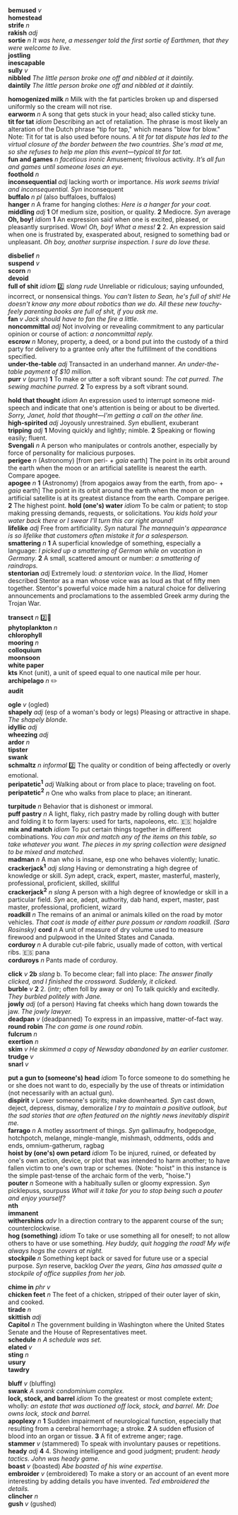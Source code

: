 

__bemused__ _v_  
__homestead__  
__strife__ _n_  
__rakish__ _adj_  
__sortie__ _n_ _It was here, a messenger told the first sortie of Earthmen, that they were welcome to live._  
__jostling__  
__inescapable__  
__sully__ _v_  
__nibbled__ _The little person broke one off and nibbled at it daintily._  
__daintily__ _The little person broke one off and nibbled at it daintily._  

__homogenized milk__ _n_ Milk with the fat particles broken up and dispersed uniformly so the cream will not rise.  
__earworm__ _n_ A song that gets stuck in your head; also called sticky tune.  
__tit for tat__ _idiom_ Describing an act of retaliation. The phrase is most likely an alteration of the Dutch phrase "tip for tap," which means "blow for blow." Note: Tit for tat is also used before nouns. _A tit for tat dispute has led to the virtual closure of the border between the two countries._ _She's mad at me, so she refuses to help me plan this event—typical tit for tat._  
__fun and games__ _n_ _facetious ironic_ Amusement; frivolous activity. _It’s all fun and games until someone loses an eye._  
__foothold__ _n_  
__inconsequential__ _adj_  lacking worth or importance. _His work seems trivial and inconsequential._ _Syn_ inconsequent  
__buffalo__ _n pl_ (also buffaloes, buffalos)  
__hanger__ _n_ A frame for hanging clothes: _Here is a hanger for your coat._  
__middling__ _adj_ __1__ Of medium size, position, or quality. __2__ Mediocre. _Syn_ average  
__Oh, boy!__ _idiom_ __1__ An expression said when one is excited, pleased, or pleasantly surprised. Wow! _Oh, boy! What a mess!_ __2__ 2. An expression said when one is frustrated by, exasperated about, resigned to something bad or unpleasant. _Oh boy, another surprise inspection. I sure do love these._  

__disbelief__ _n_  
__suspend__ _v_  
__scorn__ _n_  
__devoid__  
__full of shit__ _idiom_ :two: _slang_ _rude_ Unreliable or ridiculous; saying unfounded, incorrect, or nonsensical things. _You can't listen to Sean, he's full of shit! He doesn't know any more about robotics than we do. All these new touchy-feely parenting books are full of shit, if you ask me._  
__fan__ _v_ _Jack should have to fan the fire a little._  
__noncommittal__ _adj_ Not involving or revealing commitment to any particular opinion or course of action: _a noncommittal reply._  
__escrow__ _n_  Money, property, a deed, or a bond put into the custody of a third party for delivery to a grantee only after the fulfillment of the conditions specified.  
__under-the-table__ _adj_ Transacted in an underhand manner. _An under-the-table payment of $10 million._  
__purr__ _v_ (purrs) __1__ To make or utter a soft vibrant sound: _The cat purred. The sewing machine purred._ __2__ To express by a soft vibrant sound.

__hold that thought__ _idiom_ An expression used to interrupt someone mid-speech and indicate that one's attention is being or about to be diverted. _Sorry, Janet, hold that thought—I'm getting a call on the other line._  
__high-spirited__ _adj_ Joyously unrestrained. _Syn_ ebullient, exuberant  
__tripping__ _adj_ __1__ Moving quickly and lightly; nimble. __2__ Speaking or flowing easily; fluent.  
__Svengali__ _n_ A person who manipulates or controls another, especially by force of personality for malicious purposes.  
__perigee__ _n_ (Astronomy) [from peri- + _gaia_ earth] The point in its orbit around the earth when the moon or an artificial satellite is nearest the earth. Compare apogee.  
__apogee__ _n_ __1__ (Astronomy) [from apogaios away from the earth, from apo- + _gaia_ earth] The point in its orbit around the earth when the moon or an artificial satellite is at its greatest distance from the earth. Compare perigee. __2__ The highest point.
__hold (one's) water__ _idiom_ To be calm or patient; to stop making pressing demands, requests, or solicitations. _You kids hold your water back there or I swear I'll turn this car right around!_  
__lifelike__ _adj_ Free from artificiality. _Syn_ natural _The mannequin's appearance is so lifelike that customers often mistake it for a salesperson._  
__smattering__ _n_ __1__ A superficial knowledge of something, especially a language: _I picked up a smattering of German while on vacation in Germany._ __2__ A small, scattered amount or number: _a smattering of raindrops._  
__stentorian__ _adj_ Extremely loud: _a stentorian voice._ In the _Iliad_, Homer described Stentor as a man whose voice was as loud as that of fifty men together. Stentor's powerful voice made him a natural choice for delivering announcements and proclamations to the assembled Greek army during the Trojan War.  

__transect__ _n_ :two::hammer:  
__phytoplankton__ _n_  
__chlorophyll__  
__mooring__ _n_  
__colloquium__  
__moonsoon__  
__white paper__  
__kts__ Knot (unit), a unit of speed equal to one nautical mile per hour.  
__archipelago__ _n_ :pencil2:  
__audit__  

__ogle__ _v_ (ogled)  
__shapely__ _adj_ (esp of a woman's body or legs) Pleasing or attractive in shape. _The shapely blonde._  
__idyllic__ _adj_  
__wheezing__ _adj_  
__ardor__ _n_  
__tipster__  
__swank__  
__schmaltz__ _n_ _informal_ :two: The quality or condition of being affectedly or overly emotional.  
__peripatetic<sup>1</sup>__ _adj_ Walking about or from place to place; traveling on foot.  
__peripatetic<sup>2</sup>__ _n_ One who walks from place to place; an itinerant.  

__turpitude__ _n_ Behavior that is dishonest or immoral.  
__puff pastry__ _n_ A light, flaky, rich pastry made by rolling dough with butter and folding it to form layers: used for tarts, napoleons, etc. :es: hojaldre  
__mix and match__ _idiom_ To put certain things together in different combinations. _You can mix and match any of the items on this table, so take whatever you want._ _The pieces in my spring collection were designed to be mixed and matched._  
__madman__ _n_ A man who is insane, esp one who behaves violently; lunatic.  
__crackerjack<sup>1</sup>__ _adj slang_ Having or demonstrating a high degree of knowledge or skill. _Syn_ adept, crack, expert, master, masterful, masterly, professional, proficient, skilled, skillful  
__crackerjack<sup>2</sup>__ _n slang_ A person with a high degree of knowledge or skill in a particular field. _Syn_ ace, adept, authority, dab hand, expert, master, past master, professional, proficient, wizard  
__roadkill__ _n_ The remains of an animal or animals killed on the road by motor vehicles. _That coat is made of either pure possum or random roadkill. (Sara Rosinsky)_
__cord__ _n_ A unit of measure of dry volume used to measure firewood and pulpwood in the United States and Canada.  
__corduroy__ _n_ A durable cut-pile fabric, usually made of cotton, with vertical ribs. :es: pana  
__corduroys__ _n_ Pants made of corduroy.

__click__ _v_ __2b__ _slang_ b. To become clear; fall into place: _The answer finally clicked, and I finished the crossword._ _Suddenly, it clicked._  
__burble__ _v_ __2__ 2. (intr; often foll by away or on) To talk quickly and excitedly. _They burbled politely with Jane._  
__jowly__ _adj_ (of a person) Having fat cheeks which hang down towards the jaw. _The jowly lawyer._  
__deadpan__ _v_ (deadpanned) To express in an impassive, matter-of-fact way.  
__round robin__ _The con game is one round robin._  
__fulcrum__ _n_  
__exertion__ _n_  
__skim__ _v_ _He skimmed a copy of _Newsday_ abandoned by an earlier customer._  
__trudge__ _v_  
__snarl__ _v_  

__put a gun to (someone's) head__ _idiom_ To force someone to do something he or she does not want to do, especially by the use of threats or intimidation (not necessarily with an actual gun).  
__dispirit__ _v_ Lower someone's spirits; make downhearted. _Syn_ cast down, deject, depress, dismay, demoralize _I try to maintain a positive outlook, but the sad stories that are often featured on the nightly news inevitably dispirit me._  
__farrago__ _n_ A motley assortment of things. _Syn_ gallimaufry, hodgepodge, hotchpotch, melange, mingle-mangle, mishmash, oddments, odds and ends, omnium-gatherum, ragbag  
__hoist by (one's) own petard__ _idiom_ To be injured, ruined, or defeated by one's own action, device, or plot that was intended to harm another; to have fallen victim to one's own trap or schemes. (Note: "hoist" in this instance is the simple past-tense of the archaic form of the verb, "hoise.")  
__pouter__ _n_ Someone with a habitually sullen or gloomy expression. _Syn_ picklepuss, sourpuss _What will it take for you to stop being such a pouter and enjoy yourself?_  
__nth__  
__immanent__  
__withershins__ _adv_ In a direction contrary to the apparent course of the sun; counterclockwise.  
__hog (something)__ _idiom_ To take or use something all for oneself; to not allow others to have or use something. _Hey buddy, quit hogging the road!_ _My wife always hogs the covers at night._  
__stockpile__ _n_ Something kept back or saved for future use or a special purpose. _Syn_ reserve, backlog _Over the years, Gina has amassed quite a stockpile of office supplies from her job._  

__chime in__ _phr v_  
__chicken feet__ _n_ The feet of a chicken, stripped of their outer layer of skin, and cooked.  
__tirade__ _n_  
__skittish__ _adj_  
__Capitol__ _n_ The government building in Washington where the United States Senate and the House of Representatives meet.  
__schedule__ _n_ _A schedule was set._  
__elated__ _v_  
__sting__ _n_  
__usury__  
__tawdry__  

__bluff__ _v_ (bluffing)  
__swank__ _A swank condominium complex._  
__lock, stock, and barrel__ _idiom_ To the greatest or most complete extent; wholly: _an estate that was auctioned off lock, stock, and barrel._ _Mr. Doe owns lock, stock and barrel._  
__apoplexy__ _n_ __1__ Sudden impairment of neurological function, especially that resulting from a cerebral hemorrhage; a stroke. __2__ A sudden effusion of blood into an organ or tissue. __3__ A fit of extreme anger; rage.  
__stammer__ _v_ (stammered) To speak with involuntary pauses or repetitions.  
__heady__ _adj_ __4__ 4. Showing intelligence and good judgment; prudent: _heady tactics._ _John was heady game._  
__boast__ _v_ (boasted) _Abe boasted of his wine expertise._  
__embroider__ _v_ (embroidered) To make a story or an account of an event more interesting by adding details you have invented. _Ted embroidered the details._  
__clincher__ _n_  
__gush__ _v_ (gushed)  
